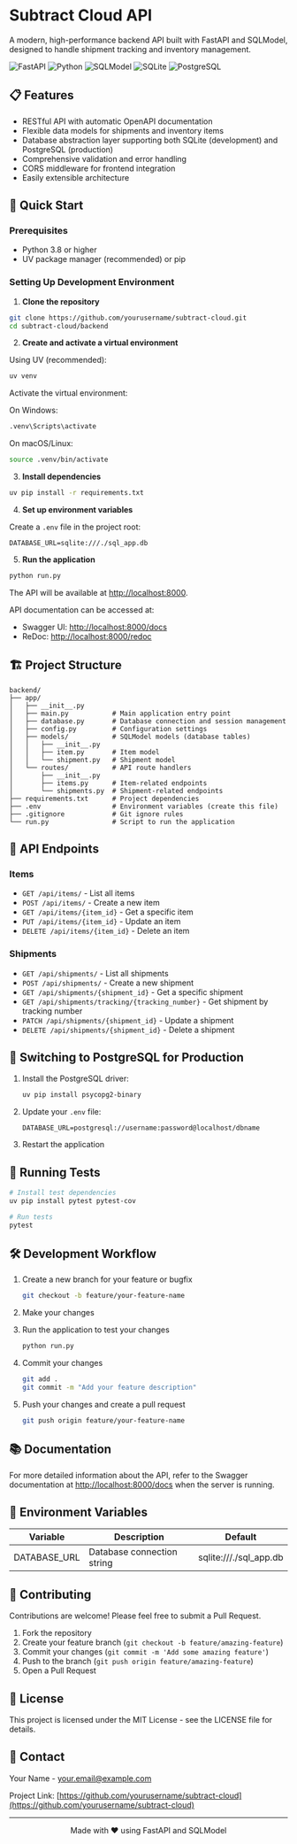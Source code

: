 # Subtract Cloud API

A modern, high-performance backend API built with FastAPI and SQLModel, designed to handle shipment tracking and inventory management.

![FastAPI](https://img.shields.io/badge/FastAPI-005571?style=for-the-badge&logo=fastapi)
![Python](https://img.shields.io/badge/Python-3776AB?style=for-the-badge&logo=python&logoColor=white)
![SQLModel](https://img.shields.io/badge/SQLModel-FF4154?style=for-the-badge&logo=sqlite&logoColor=white)
![SQLite](https://img.shields.io/badge/SQLite-003B57?style=for-the-badge&logo=sqlite&logoColor=white)
![PostgreSQL](https://img.shields.io/badge/PostgreSQL-316192?style=for-the-badge&logo=postgresql&logoColor=white)

## 📋 Features

- RESTful API with automatic OpenAPI documentation
- Flexible data models for shipments and inventory items
- Database abstraction layer supporting both SQLite (development) and PostgreSQL (production)
- Comprehensive validation and error handling
- CORS middleware for frontend integration
- Easily extensible architecture

## 🚀 Quick Start

### Prerequisites

- Python 3.8 or higher
- UV package manager (recommended) or pip

### Setting Up Development Environment

1. **Clone the repository**

```bash
git clone https://github.com/yourusername/subtract-cloud.git
cd subtract-cloud/backend
```

2. **Create and activate a virtual environment**

Using UV (recommended):

```bash
uv venv
```

Activate the virtual environment:

On Windows:

```bash
.venv\Scripts\activate
```

On macOS/Linux:

```bash
source .venv/bin/activate
```

3. **Install dependencies**

```bash
uv pip install -r requirements.txt
```

4. **Set up environment variables**

Create a `.env` file in the project root:

```
DATABASE_URL=sqlite:///./sql_app.db
```

5. **Run the application**

```bash
python run.py
```

The API will be available at [http://localhost:8000](http://localhost:8000).

API documentation can be accessed at:

- Swagger UI: [http://localhost:8000/docs](http://localhost:8000/docs)
- ReDoc: [http://localhost:8000/redoc](http://localhost:8000/redoc)

## 🏗️ Project Structure

```
backend/
├── app/
│   ├── __init__.py
│   ├── main.py           # Main application entry point
│   ├── database.py       # Database connection and session management
│   ├── config.py         # Configuration settings
│   ├── models/           # SQLModel models (database tables)
│   │   ├── __init__.py
│   │   ├── item.py       # Item model
│   │   └── shipment.py   # Shipment model
│   └── routes/           # API route handlers
│       ├── __init__.py
│       ├── items.py      # Item-related endpoints
│       └── shipments.py  # Shipment-related endpoints
├── requirements.txt      # Project dependencies
├── .env                  # Environment variables (create this file)
├── .gitignore            # Git ignore rules
└── run.py                # Script to run the application
```

## 📡 API Endpoints

### Items

- `GET /api/items/` - List all items
- `POST /api/items/` - Create a new item
- `GET /api/items/{item_id}` - Get a specific item
- `PUT /api/items/{item_id}` - Update an item
- `DELETE /api/items/{item_id}` - Delete an item

### Shipments

- `GET /api/shipments/` - List all shipments
- `POST /api/shipments/` - Create a new shipment
- `GET /api/shipments/{shipment_id}` - Get a specific shipment
- `GET /api/shipments/tracking/{tracking_number}` - Get shipment by tracking number
- `PATCH /api/shipments/{shipment_id}` - Update a shipment
- `DELETE /api/shipments/{shipment_id}` - Delete a shipment

## 🔄 Switching to PostgreSQL for Production

1. Install the PostgreSQL driver:

   ```bash
   uv pip install psycopg2-binary
   ```

2. Update your `.env` file:

   ```
   DATABASE_URL=postgresql://username:password@localhost/dbname
   ```

3. Restart the application

## 🧪 Running Tests

```bash
# Install test dependencies
uv pip install pytest pytest-cov

# Run tests
pytest
```

## 🛠️ Development Workflow

1. Create a new branch for your feature or bugfix

   ```bash
   git checkout -b feature/your-feature-name
   ```

2. Make your changes

3. Run the application to test your changes

   ```bash
   python run.py
   ```

4. Commit your changes

   ```bash
   git add .
   git commit -m "Add your feature description"
   ```

5. Push your changes and create a pull request
   ```bash
   git push origin feature/your-feature-name
   ```

## 📚 Documentation

For more detailed information about the API, refer to the Swagger documentation at [http://localhost:8000/docs](http://localhost:8000/docs) when the server is running.

## 🔐 Environment Variables

| Variable     | Description                | Default                |
| ------------ | -------------------------- | ---------------------- |
| DATABASE_URL | Database connection string | sqlite:///./sql_app.db |

## 🤝 Contributing

Contributions are welcome! Please feel free to submit a Pull Request.

1. Fork the repository
2. Create your feature branch (`git checkout -b feature/amazing-feature`)
3. Commit your changes (`git commit -m 'Add some amazing feature'`)
4. Push to the branch (`git push origin feature/amazing-feature`)
5. Open a Pull Request

## 📄 License

This project is licensed under the MIT License - see the LICENSE file for details.

## 📧 Contact

Your Name - [your.email@example.com](mailto:your.email@example.com)

Project Link: [https://github.com/yourusername/subtract-cloud](https://github.com/yourusername/subtract-cloud)

---

<p align="center">Made with ❤️ using FastAPI and SQLModel</p>
